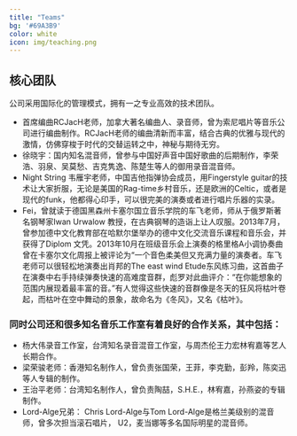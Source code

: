 ```yaml
---
title: "Teams"
bg: '#69A3B9'
color: white
icon: img/teaching.png
---
```



## 核心团队

公司采用国际化的管理模式，拥有一之专业高效的技术团队。

- 首席编曲RCJacH老师，加拿大著名编曲人、录音师，曾为索尼唱片等音乐公司进行编曲制作。RCJacH老师的编曲清新而丰富，结合古典的优雅与现代的激情，仿佛穿梭于时代的交替运转之中，神秘与期待无穷。
- 徐晓宇：国内知名混音师，曾参与中国好声音中国好歌曲的后期制作，李荣浩、羽泉、吴莫愁、吉克隽逸、陈楚生等人的御用录音混音师。
- Night String 韦雁宇老师，中国吉他指弹协会成员，用Fingerstyle guitar的技术让大家折服，无论是美国的Rag-time乡村音乐，还是欧洲的Celtic，或者是现代的funk，他都得心印手，可以很完美的演奏或者进行唱片乐器的实录。
- Fei，曾就读于德国黑森州卡塞尔国立音乐学院的车飞老师，师从于俄罗斯著名钢琴家Iwan Urwalow 教授，在古典钢琴的造诣上让人叹服。2013年7月，曾参加德中文化教育部在哈默尔堡举办的德中文化交流音乐课程和音乐会，并获得了Diplom 文凭。2013年10月在班级音乐会上演奏的格里格A小调协奏曲曾在卡塞尔文化周报上被评论为“一个音色柔美但又充满力量的演奏者。车飞老师可以很轻松地演奏出肖邦的The east wind Etude东风练习曲，这首曲子在演奏中右手持续弹奏快速的高难度音群，彪罗对此曲评介：“在你能想象的范围内展现着最丰富的音。”有人觉得这些快速的音群像是冬天的狂风将枯叶卷起，而枯叶在空中舞动的景象，故命名为《冬风》，又名《枯叶》。

### 同时公司还和很多知名音乐工作室有着良好的合作关系，其中包括：

- 杨大伟录音工作室，台湾知名录音混音工作室，与周杰伦王力宏林宥嘉等艺人长期合作。
- 梁荣骏老师：香港知名制作人，曾负责张国荣，王菲，李克勤，彭羚，陈奕迅等人专辑的制作。
- 王治平老师：台湾知名制作人，曾负责陶喆，S.H.E.，林宥嘉，孙燕姿的专辑制作。
- Lord-Alge兄弟： Chris Lord-Alge与Tom Lord-Alge是格兰美级别的混音师，曾多次担当滚石唱片，  U2，麦当娜等多名国际明星的混音师。